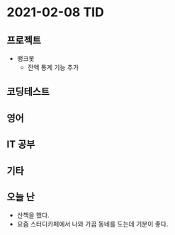 # 2021-02-08 TID

## 프로젝트

- 뱅크봇
  - 잔액 통계 기능 추가

## 코딩테스트

## 영어

## IT 공부

## 기타

## 오늘 난

- 산책을 했다.
- 요즘 스터디카페에서 나와 가끔 동네를 도는데 기분이 좋다.
